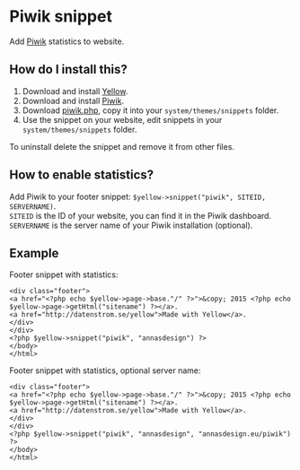 Piwik snippet
=============
Add [Piwik](http://piwik.org) statistics to website.

How do I install this?
----------------------
1. Download and install [Yellow](https://github.com/datenstrom/yellow/).  
2. Download and install [Piwik](http://piwik.org/).  3. Download [piwik.php](piwik.php?raw=true), copy it into your `system/themes/snippets` folder.  
4. Use the snippet on your website, edit snippets in your `system/themes/snippets` folder.

To uninstall delete the snippet and remove it from other files.

How to enable statistics?
-------------------------
Add Piwik to your footer snippet: `$yellow->snippet("piwik", SITEID, SERVERNAME)`.  
`SITEID` is the ID of your website, you can find it in the Piwik dashboard.  
`SERVERNAME` is the server name of your Piwik installation (optional).

Example
-------
Footer snippet with statistics:

    <div class="footer">
    <a href="<?php echo $yellow->page->base."/" ?>">&copy; 2015 <?php echo $yellow->page->getHtml("sitename") ?></a>.
    <a href="http://datenstrom.se/yellow">Made with Yellow</a>.
    </div>
    </div>
    <?php $yellow->snippet("piwik", "annasdesign") ?>
    </body>
    </html>

Footer snippet with statistics, optional server name:

    <div class="footer">
    <a href="<?php echo $yellow->page->base."/" ?>">&copy; 2015 <?php echo $yellow->page->getHtml("sitename") ?></a>.
    <a href="http://datenstrom.se/yellow">Made with Yellow</a>.
    </div>
    </div>
    <?php $yellow->snippet("piwik", "annasdesign", "annasdesign.eu/piwik") ?>
    </body>
    </html>